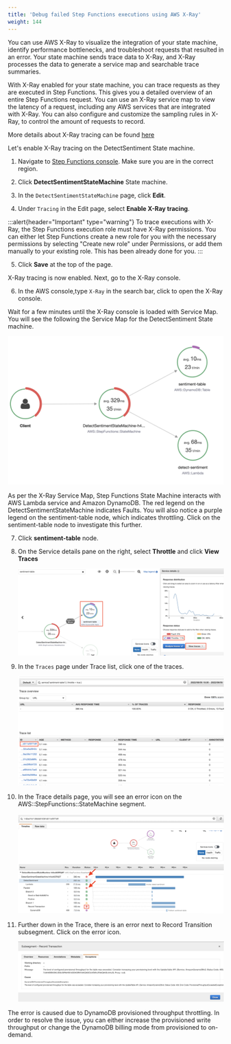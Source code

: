 ```yaml
---
title: 'Debug failed Step Functions executions using AWS X-Ray'
weight: 144
---
```


You can use AWS X-Ray to visualize the integration of your state machine, identify performance bottlenecks, and troubleshoot requests that resulted in an error. Your state machine sends trace data to X-Ray, and X-Ray processes the data to generate a service map and searchable trace summaries.

With X-Ray enabled for your state machine, you can trace requests as they are executed in Step Functions. This gives you a detailed overview of an entire Step Functions request. You can use an X-Ray service map to view the latency of a request, including any AWS services that are integrated with X-Ray. You can also configure and customize the sampling rules in X-Ray, to control the amount of requests to record.

More details about X-Ray tracing can be found [here](https://docs.aws.amazon.com/step-functions/latest/dg/concepts-xray-tracing.html)

Let's enable X-Ray tracing on the DetectSentiment State machine.

1. Navigate to [Step Functions console](https://console.aws.amazon.com/states/home). Make sure you are in the correct region.

2. Click **DetectSentimentStateMachine** State machine.

3. In the `DetectSentimentStateMachine` page, click **Edit**.

4. Under `Tracing` in the Edit page, select **Enable X-Ray tracing**.

:::alert{header="Important" type="warning"}
To trace executions with X-Ray, the Step Functions execution role must have X-Ray permissions. You can either let Step Functions create a new role for you with the necessary permissions by selecting "Create new role" under Permissions, or add them manually to your existing role. This has been already done for you.
:::

5. Click **Save** at the top of the page.

X-Ray tracing is now enabled. Next, go to the X-Ray console.

6. In the AWS console,type `X-Ray` in the search bar, click to open the X-Ray console.

Wait for a few minutes until the X-Ray console is loaded with Service Map. You will see the following the Service Map for the DetectSentiment State machine. 

   ![Service Map](/static/img/module-12/x-ray-service-map.png)

As per the X-Ray Service Map, Step Functions State Machine interacts with AWS Lambda service and Amazon DynamoDB. 
The red legend on the DetectSentimentStateMachine indicates Faults. You will also notice a purple legend on the sentiment-table node, which indicates throttling. Click on the sentiment-table node to investigate this further.

7. Click **sentiment-table** node.

8. On the Service details pane on the right, select **Throttle** and click **View Traces**

   ![View Traces](/static/img/module-12/x-ray-view-traces.png)

9. In the `Traces` page under Trace list, click one of the traces. 

   ![View Traces](/static/img/module-12/x-ray-traces-list.png)

10. In the Trace details page, you will see an error icon on the AWS::StepFunctions::StateMachine segment.

    ![View Traces](/static/img/module-12/x-ray-trace-error.png)

11. Further down in the Trace, there is an error next to Record Transition subsegment. Click on the error icon.

    ![View Traces](/static/img/module-12/x-ray-exception.png)

The error is caused due to DynamoDB provisioned throughput throttling. In order to resolve the issue, you can either increase the provisioned write throughput or change the DynamoDB billing mode from provisioned to on-demand.








